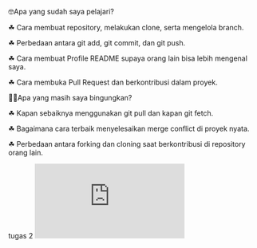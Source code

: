 🤓Apa yang sudah saya pelajari?

☘ Cara membuat repository, melakukan clone, serta mengelola branch.

☘ Perbedaan antara git add, git commit, dan git push.

☘ Cara membuat Profile README supaya orang lain bisa lebih mengenal saya.

☘ Cara membuka Pull Request dan berkontribusi dalam proyek.

😵‍💫Apa yang masih saya bingungkan?

☘ Kapan sebaiknya menggunakan git pull dan kapan git fetch.

☘ Bagaimana cara terbaik menyelesaikan merge conflict di proyek nyata.

☘ Perbedaan antara forking dan cloning saat berkontribusi di repository orang lain.

tugas 2
![image alt](https://github.com/arghif/Metkom2025/blob/8e064eaadcb15e8be689baf690baeb04036b74f8/README.md)

